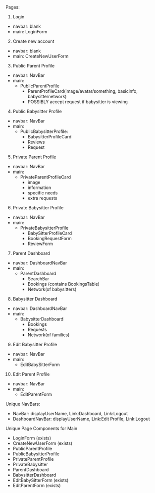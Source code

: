Pages:

1. Login
- navbar: blank
- main: LoginForm

2. Create new account
- navbar: blank
- main: CreateNewUserForm

3. Public Parent Profile
- navbar: NavBar
- main:
  - PublicParentProfile
    - ParentProfileCard(image/avatar/something, basicinfo, babysitternetwork)
    - POSSIBLY accept request if babysitter is viewing

4. Public Babysitter Profile
- navbar: NavBar
- main:
  - PublicBabysitterProfile:
    - BabysitterProfileCard
    - Reviews
    - Request

5. Private Parent Profile
- navbar: NavBar
- main:
  - PrivateParentProfileCard
    - image
    - information
    - specific needs
    - extra requests

6. Private Babysitter Profile
- navbar: NavBar
- main:
  - PrivateBabysitterProfile
    - BabySitterProfileCard
    - BookingRequestForm
    - ReviewForm

7. Parent Dashboard
- navbar: DashboardNavBar
- main:
  - ParentDashboard
    - SearchBar
    - Bookings (contains BookingsTable)
    - Network(of babysitters)

8. Babysitter Dashboard
- navbar: DashboardNavBar
- main:
  - BabysitterDashboard
    - Bookings
    - Requests
    - Network(of families)

9. Edit Babysitter Profile
- navbar: NavBar
- main:
  - EditBabySitterForm

10. Edit Parent Profile
- navbar: NavBar
- main:
  - EditParentForm


Unique NavBars:
- NavBar: displayUserName, Link:Dashboard, Link:Logout
- DashboardNavBar: displayUserName, Link:Edit Profile, Link:Logout

Unique Page Components for Main
- LoginForm (exists)
- CreateNewUserForm (exists)
- PublicParentProfile
- PublicBabysitterProfile
- PrivateParentProfile
- PrivateBabysitter
- ParentDashboard
- BabysitterDashboard
- EditBabySitterForm (exists)
- EditParentForm (exists)
